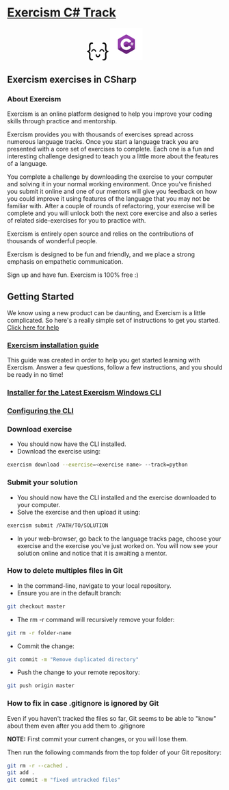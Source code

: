 # [Exercism C# Track](https://exercism.io/my/tracks/csharp)

<div align="center"> 
<img width="10%" height="10%" src="https://github.com/ikostan/Exercism_Python_Track/blob/master/img/exercism-logo.png" >
<img width="15%" height="15%" src="https://github.com/ikostan/Exercism_Csharp_Track/blob/master/img/csharp.png" >
</div>

## Exercism exercises in CSharp

### About Exercism

Exercism is an online platform designed to help you improve your coding skills through practice and mentorship.

Exercism provides you with thousands of exercises spread across numerous language tracks. Once you start a language track you are presented with a core set of exercises to complete. Each one is a fun and interesting challenge designed to teach you a little more about the features of a language.

You complete a challenge by downloading the exercise to your computer and solving it in your normal working environment. Once you've finished you submit it online and one of our mentors will give you feedback on how you could improve it using features of the language that you may not be familiar with. After a couple of rounds of refactoring, your exercise will be complete and you will unlock both the next core exercise and also a series of related side-exercises for you to practice with.

Exercism is entirely open source and relies on the contributions of thousands of wonderful people.

Exercism is designed to be fun and friendly, and we place a strong emphasis on empathetic communication. 

Sign up and have fun. Exercism is 100% free :)

## Getting Started

We know using a new product can be daunting, and Exercism is a little complicated. So here's a really simple set of instructions to get you started. [Click here for help](https://exercism.io/getting-started)

### [Exercism installation guide](https://exercism.io/cli-walkthrough)

This guide was created in order to help you get started learning with Exercism. Answer a few questions, follow a few instructions, and you should be ready in no time!

### [Installer for the Latest Exercism Windows CLI](https://github.com/exercism/windows-installer/releases/tag/v1.5.3)

### [Configuring the CLI](https://exercism.io/cli-walkthrough)

### Download exercise

* You should now have the CLI installed.
* Download the exercise using:

```bash
exercism download --exercise=<exercise name> --track=python
```

### Submit your solution

* You should now have the CLI installed and the exercise downloaded to your computer.
* Solve the exercise and then upload it using:

```bash
exercism submit /PATH/TO/SOLUTION
```

* In your web-browser, go back to the language tracks page, choose your exercise and the exercise you've just worked on. You will now see your solution online and notice that it is awaiting a mentor.<br/>

### How to delete multiples files in Git

* In the command-line, navigate to your local repository.
* Ensure you are in the default branch:

```bash 
git checkout master
```

* The rm -r command will recursively remove your folder:

```bash 
git rm -r folder-name
```

* Commit the change:

```bash 
git commit -m "Remove duplicated directory"
```

* Push the change to your remote repository:

```bash 
git push origin master
```

### How to fix in case .gitignore is ignored by Git

Even if you haven't tracked the files so far, Git seems to be able to "know" about them even after you add them to .gitignore

**NOTE:** First commit your current changes, or you will lose them.

Then run the following commands from the top folder of your Git repository:

```bash 
git rm -r --cached .
git add .
git commit -m "fixed untracked files"
```